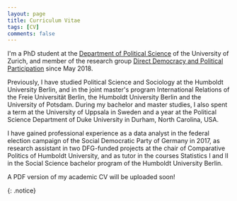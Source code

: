```yaml
---
layout: page
title: Curriculum Vitae
tags: [CV]
comments: false
---
```



I'm a PhD student at the [Department of Political Science](https://www.ipz.uzh.ch/en.html) of the University of Zurich, and member of the research group <a href="http://www.ipz.uzh.ch/en/forschung/lehrstuehle/direct-democracy-political-participation.html">Direct Democracy and Political Participation</a> since May 2018.

Previously, I have studied Political Science and Sociology at the Humboldt University Berlin, and in the joint master's program International Relations of the Freie Universität Berlin, the Humboldt University Berlin and the University of Potsdam.
During my bachelor and master studies, I also spent a term at the University of Uppsala in Sweden and a year at the Political Science Department of Duke University in Durham, North Carolina, USA.

I have gained professional experience as a data analyst in the federal election campaign of the Social Democratic Party of Germany in 2017, as research assistant in two DFG-funded projects at the chair of Comparative Politics of Humboldt University, and as tutor in the courses Statistics I and II in the Social Science bachelor program of the Humboldt University Berlin.




<p> <i class="fa fa-file"></i> A PDF version of my academic CV will be uploaded soon!</p>{: .notice}
